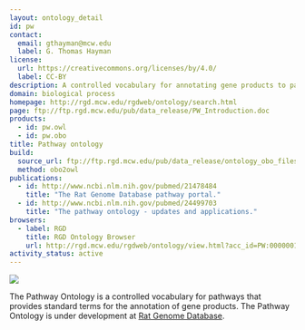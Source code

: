 ```yaml
---
layout: ontology_detail
id: pw
contact:
  email: gthayman@mcw.edu
  label: G. Thomas Hayman
license:
  url: https://creativecommons.org/licenses/by/4.0/
  label: CC-BY
description: A controlled vocabulary for annotating gene products to pathways.
domain: biological process
homepage: http://rgd.mcw.edu/rgdweb/ontology/search.html
page: ftp://ftp.rgd.mcw.edu/pub/data_release/PW_Introduction.doc
products:
  - id: pw.owl
  - id: pw.obo
title: Pathway ontology
build:
  source_url: ftp://ftp.rgd.mcw.edu/pub/data_release/ontology_obo_files/pathway/pathway.obo
  method: obo2owl
publications:
  - id: http://www.ncbi.nlm.nih.gov/pubmed/21478484
    title: "The Rat Genome Database pathway portal."
  - id: http://www.ncbi.nlm.nih.gov/pubmed/24499703
    title: "The pathway ontology - updates and applications."
browsers:
  - label: RGD
    title: RGD Ontology Browser
    url: http://rgd.mcw.edu/rgdweb/ontology/view.html?acc_id=PW:0000001
activity_status: active
---
```


<img src="http://rgd.mcw.edu/common/images/rgd_LOGO_blue_rgd.gif"/>

The Pathway Ontology is a controlled vocabulary for pathways that provides standard terms for the annotation of gene products. The Pathway Ontology is under development at <a href="http://rgd.mcw.edu">Rat Genome Database</a>.
